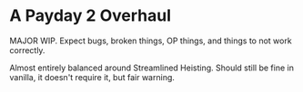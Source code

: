 # A Payday 2 Overhaul

MAJOR WIP. Expect bugs, broken things, OP things, and things to not work correctly.

Almost entirely balanced around Streamlined Heisting. Should still be fine in vanilla, it doesn't require it, but fair warning.
